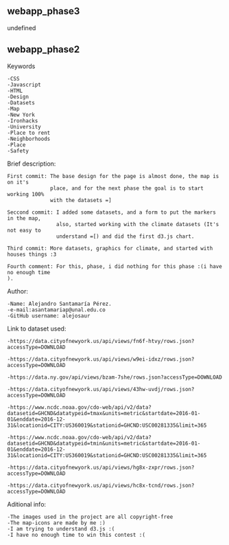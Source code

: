 ## webapp_phase3

undefined
## webapp_phase2

Keywords

    -CSS
    -Javascript
    -HTML
    -Design
    -Datasets
    -Map
    -New York
    -Ironhacks
    -University
    -Place to rent
    -Neighborhoods
    -Place
    -Safety

Brief description:

    First commit: The base design for the page is almost done, the map is on it's 
                  place, and for the next phase the goal is to start working 100% 
                  with the datasets =]
                  
    Seccond commit: I added some datasets, and a form to put the markers in the map, 
                    also, started working with the climate datasets (It's not easy to
                    understand =[) and did the first d3.js chart.
                    
    Third commit: More datasets, graphics for climate, and started with houses things :3

    Fourth comment: For this, phase, i did nothing for this phase :(i have no enough time
    ).
    
Author:

    -Name: Alejandro Santamaría Pérez.
    -e-mail:asantamariap@unal.edu.co
    -GitHub username: alejosaur

Link to dataset used:

    -https://data.cityofnewyork.us/api/views/fn6f-htvy/rows.json?accessType=DOWNLOAD

    -https://data.cityofnewyork.us/api/views/w9ei-idxz/rows.json?accessType=DOWNLOAD

    -https://data.ny.gov/api/views/bzam-7she/rows.json?accessType=DOWNLOAD

    -https://data.cityofnewyork.us/api/views/43hw-uvdj/rows.json?accessType=DOWNLOAD

    -https://www.ncdc.noaa.gov/cdo-web/api/v2/data?datasetid=GHCND&datatypeid=tmax&units=metric&startdate=2016-01-01&enddate=2016-12-31&locationid=CITY:US360019&stationid=GHCND:USC00281335&limit=365
    
    -https://www.ncdc.noaa.gov/cdo-web/api/v2/data?datasetid=GHCND&datatypeid=tmin&units=metric&startdate=2016-01-01&enddate=2016-12-31&locationid=CITY:US360019&stationid=GHCND:USC00281335&limit=365

    -https://data.cityofnewyork.us/api/views/hg8x-zxpr/rows.json?accessType=DOWNLOAD
    
    -https://data.cityofnewyork.us/api/views/hc8x-tcnd/rows.json?accessType=DOWNLOAD
    
Aditional info:

    -The images used in the project are all copyright-free
    -The map-icons are made by me :)
    -I am trying to understand d3.js :(
    -I have no enough time to win this contest :(
